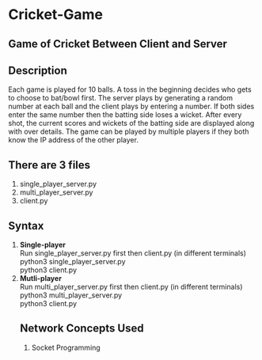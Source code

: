 # Cricket-Game

<h2>Game of Cricket Between Client and Server</h2>

<h2>Description</h2>
Each game is played for 10 balls. A toss in the beginning decides who gets to
choose to bat/bowl first. The server plays by generating a random number at
each ball and the client plays by entering a number. If both sides enter the same
number then the batting side loses a wicket. After every shot, the current scores
and wickets of the batting side are displayed along with over details. The game
can be played by multiple players if they both know the IP address of the other
player.

<h2> There are 3 files</h2>
  <ol>
    <li>single_player_server.py</li>
    <li>multi_player_server.py</li>
    <li>client.py</li>
  </ol>
  
<h2> Syntax</h2>
  <ol>
  <b><li>Single-player</b></li>
    Run single_player_server.py first then client.py (in different terminals)<br>
    python3 single_player_server.py<br>
    python3 client.py  <br>
    <b><li>Mutli-player</b></li>
    Run multi_player_server.py first then client.py (in different terminals)<br>
    python3 multi_player_server.py<br>
    python3 client.py<br>
    
<h2>Network Concepts Used</h2>
<ol>
	<li>Socket Programming</li>
</ol>

